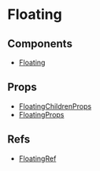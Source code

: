 # Floating

## Components

- [Floating](variables/Floating.md)

## Props

- [FloatingChildrenProps](interfaces/FloatingChildrenProps.md)
- [FloatingProps](interfaces/FloatingProps.md)

## Refs

- [FloatingRef](interfaces/FloatingRef.md)
